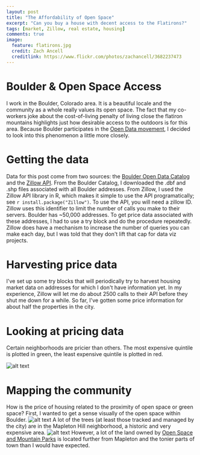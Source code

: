 ```yaml
---
layout: post
title: "The Affordability of Open Space"
excerpt: "Can you buy a house with decent access to the Flatirons?"
tags: [market, Zillow, real estate, housing]
comments: true
image:
  feature: flatirons.jpg
  credit: Zach Ancell
  creditlink: https://www.flickr.com/photos/zachancell/3682237473
---
```


# Boulder & Open Space Access
I work in the Boulder, Colorado area. It is a beautiful locale and the community as a whole really values its open space. The fact that my co-workers joke about the cost-of-living penalty of living close the flatiron mountains highlights just how desirable access to the outdoors is for this area. Because Boulder participates in the [Open Data movement](https://bouldercolorado.gov/open-data), I decided to look into this phenomenon a little more closely. 

# Getting the data
Data for this post come from two sources: the [Boulder Open Data Catalog](https://bouldercolorado.gov/open-data/boulder-addresses/) and the [Zillow API](http://www.zillow.com/howto/api/GetZestimate.htm). From the Boulder Catalog, I downloaded the .dbf and .shp files associated with all Boulder addresses. From Zillow, I used the Zillow API library in R, which makes it simple to use the API programatically; see `r install.package("Zillow")`. To use the API, you will need a zillow ID. Zillow uses this identifier to limit the number of calls you make to their servers. Boulder has ~50,000 addresses. To get price data associated with these addresses, I had to use a try block and do the procedure repeatedly. Zillow does have a mechanism to increase the number of queries you can make each day, but I was told that they don't lift that cap for data viz projects. 

# Harvesting price data
I've set up some try blocks that will periodically try to harvest housing market data on addresses for which I don't have information yet. In my experience, Zillow will let me do about 2500 calls to their API before they shut me down for a while. So far, I've gotten some price information for about half the properties in the city.

# Looking at pricing data
Certain neighborhoods are pricier than others. The most expensive quintile is plotted in green, the least expensive quintile is plotted in red.

![alt text](//klevan.github.io/images/rfigs/boulderOpenDataMap1.jpeg "neighborhood pricing")

# Mapping the community
How is the price of housing related to the proximity of open space or green space? First, I wanted to get a sense visually of the open space within Boulder.
![alt text](//klevan.github.io/images/rfigs/boulderOpenDataMap2.jpeg "where are the trees?")
A lot of the trees (at least those tracked and managed by the city) are in the Mapleton Hill neighborhood, a historic and very expensive area.
![alt text](//klevan.github.io/images/rfigs/boulderOpenDataMap1.jpeg "trees and open space")
However, a lot of the land owned by [Open Space and Mountain Parks](https://bouldercolorado.gov/osmp) is located further from Mapleton and the tonier parts of town than I would have expected.